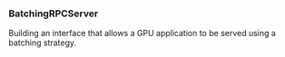 ### BatchingRPCServer
Building an interface that allows a GPU application to be served using a batching
strategy.